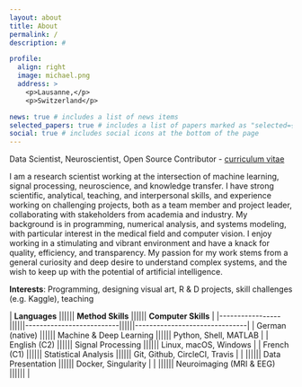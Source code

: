 ```yaml
---
layout: about
title: About
permalink: /
description: #

profile:
  align: right
  image: michael.png
  address: >
    <p>Lausanne,</p>
    <p>Switzerland</p>

news: true # includes a list of news items
selected_papers: true # includes a list of papers marked as "selected={true}"
social: true # includes social icons at the bottom of the page
---
```


Data Scientist, Neuroscientist, Open Source Contributor - <a href="/michael/assets/pdf/CV_Notter.pdf">curriculum vitae</a>

I am a research scientist working at the intersection of machine learning, signal processing, neuroscience, and knowledge transfer. I have strong scientific, analytical, teaching, and interpersonal skills, and experience working on challenging projects, both as a team member and project leader, collaborating with stakeholders from academia and industry. My background is in programming, numerical analysis, and systems modeling, with particular interest in the medical field and computer vision. I enjoy working in a stimulating and vibrant environment and have a knack for quality, efficiency, and transparency. My passion for my work stems from a general curiosity and deep desire to understand complex systems, and the wish to keep up with the potential of artificial intelligence.

**Interests**: Programming, designing visual art, R & D projects, skill challenges (e.g. Kaggle), teaching

| **Languages**   |||||| **Method Skills**        |||||| **Computer Skills**           |
|-----------------||||||--------------------------||||||-------------------------------|
| German (native) |||||| Machine & Deep Learning  |||||| Python, Shell, MATLAB         |
| English (C2)    |||||| Signal Processing        |||||| Linux, macOS, Windows         |
| French (C1)     |||||| Statistical Analysis     |||||| Git, Github, CircleCI, Travis |
|                 |||||| Data Presentation        |||||| Docker, Singularity           |
|                 |||||| Neuroimaging (MRI & EEG) ||||||                               |
